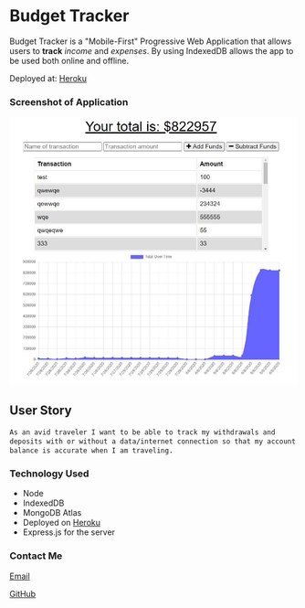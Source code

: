 # Budget Tracker
Budget Tracker is a "Mobile-First" Progressive Web Application that allows users to **track** *income* and *expenses*. By using IndexedDB allows the app to be used both online and offline.

Deployed at: [Heroku](https://budget-tracker14.herokuapp.com/)

### Screenshot of Application
![Budget-Tracker](./assets/app.jpg)

## User Story

```
As an avid traveler I want to be able to track my withdrawals and deposits with or without a data/internet connection so that my account balance is accurate when I am traveling.
```

### Technology Used
* Node
* IndexedDB
* MongoDB Atlas
* Deployed on [Heroku](https://budget-tracker14.herokuapp.com/)
* Express.js for the server

### Contact Me
[Email](matt.mcfadden14@gmail.com)

[GitHub](https://github.com/MatthewMcFadden)